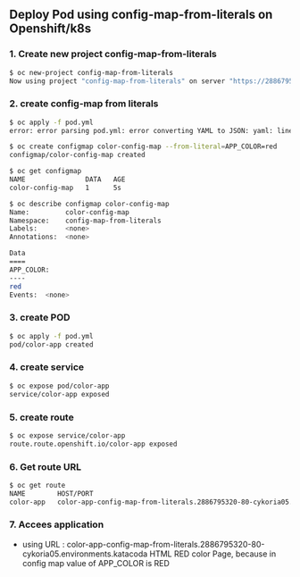 ## Deploy Pod using config-map-from-literals on Openshift/k8s

### 1. Create new project config-map-from-literals
```bash
$ oc new-project config-map-from-literals
Now using project "config-map-from-literals" on server "https://2886795320-8443-cykoria05.environments.katacoda.com:443".
```

### 2. create config-map from literals
```bash
$ oc apply -f pod.yml
error: error parsing pod.yml: error converting YAML to JSON: yaml: line 9: mapping values are not allowed in this context

$ oc create configmap color-config-map --from-literal=APP_COLOR=red
configmap/color-config-map created

$ oc get configmap
NAME               DATA   AGE
color-config-map   1      5s

$ oc describe configmap color-config-map
Name:         color-config-map
Namespace:    config-map-from-literals
Labels:       <none>
Annotations:  <none>

Data
====
APP_COLOR:
----
red
Events:  <none>
```

### 3. create POD
```bash
$ oc apply -f pod.yml
pod/color-app created
```

### 4. create service
```bash
$ oc expose pod/color-app
service/color-app exposed
```

### 5. create route
```bash
$ oc expose service/color-app
route.route.openshift.io/color-app exposed
```

### 6. Get route URL
```bash
$ oc get route
NAME        HOST/PORT                                                                              PATH   SERVICES    PORT   TERMINATION   WILDCARD
color-app   color-app-config-map-from-literals.2886795320-80-cykoria05.environments.katacoda.com          color-app   8080                 None
```

###  7. Accees application
- using URL : color-app-config-map-from-literals.2886795320-80-cykoria05.environments.katacoda 
  HTML RED color Page, because in config map value of APP_COLOR is RED




